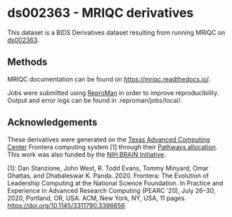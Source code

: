 # ds002363 - MRIQC derivatives

This dataset is a BIDS Derivatives dataset resulting from running MRIQC on [ds002363](https://openneuro.org/datasets/ds002363).

## Methods

MRIQC documentation can be found on https://mriqc.readthedocs.io/.

Jobs were submitted using [ReproMan](https://reproman.readthedocs.io/en/latest/) in order to improve reproducibility. Output and error logs can be found in .reproman/jobs/local/.


## Acknowledgements

These derivatives were generated on the [Texas Advanced Computing Center](https://www.tacc.utexas.edu/) Frontera computing system [1] through their [Pathways allocation](https://frontera-portal.tacc.utexas.edu/allocations/). This work was also funded by the [NIH BRAIN Initiative](https://grantome.com/grant/NIH/R24-MH117179-03).

[1]: Dan Stanzione, John West, R. Todd Evans, Tommy Minyard, Omar Ghattas, and Dhabaleswar K. Panda. 2020. Frontera: The Evolution of Leadership Computing at the National Science Foundation. In Practice and Experience in Advanced Research Computing (PEARC ’20), July 26–30, 2020, Portland, OR, USA. ACM, New York, NY, USA, 11 pages. https://doi.org/10.1145/3311790.3396656


